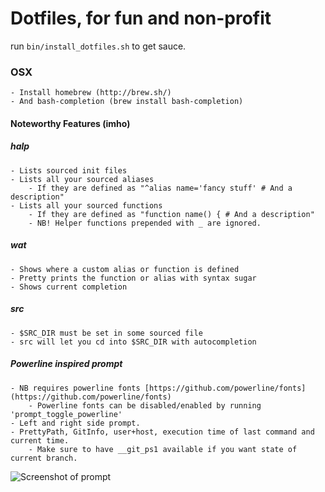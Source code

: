 # Dotfiles, for fun and non-profit

run ```bin/install_dotfiles.sh``` to get sauce.

### OSX 
	- Install homebrew (http://brew.sh/)
	- And bash-completion (brew install bash-completion)

#### Noteworthy Features (imho)
##### halp
	- Lists sourced init files
	- Lists all your sourced aliases
		- If they are defined as "^alias name='fancy stuff' # And a description"
	- Lists all your sourced functions
		- If they are defined as "function name() { # And a description"
		- NB! Helper functions prepended with _ are ignored.

##### wat
	- Shows where a custom alias or function is defined
	- Pretty prints the function or alias with syntax sugar
	- Shows current completion
	
##### src
	- $SRC_DIR must be set in some sourced file
	- src will let you cd into $SRC_DIR with autocompletion

##### Powerline inspired prompt
	- NB requires powerline fonts [https://github.com/powerline/fonts](https://github.com/powerline/fonts)
		- Powerline fonts can be disabled/enabled by running 'prompt_toggle_powerline'
	- Left and right side prompt.
	- PrettyPath, GitInfo, user+host, execution time of last command and current time.
		- Make sure to have __git_ps1 available if you want state of current branch.

![Screenshot of prompt](https://raw.github.com/brujoand/dotfiles/master/meta/prompt.png)



